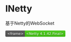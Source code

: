 # INetty
基于Netty的WebSocket

<svg xmlns="http://www.w3.org/2000/svg" xmlns:xlink="http://www.w3.org/1999/xlink" width="188" height="20"><linearGradient id="s" x2="0" y2="100%"><stop offset="0" stop-color="#bbb" stop-opacity=".1"/><stop offset="1" stop-opacity=".1"/></linearGradient><clipPath id="r"><rect width="188" height="20" rx="3" fill="#fff"/></clipPath><g clip-path="url(#r)"><rect width="61" height="20" fill="#555"/><rect x="61" width="127" height="20" fill="#4c1"/><rect width="188" height="20" fill="url(#s)"/></g><g fill="#fff" text-anchor="middle" font-family="Verdana,Geneva,DejaVu Sans,sans-serif" text-rendering="geometricPrecision" font-size="110"><text x="315" y="150" fill="#010101" fill-opacity=".3" transform="scale(.1)" textLength="510">&lt;frame&gt;</text><text x="315" y="140" transform="scale(.1)" textLength="510">&lt;frame&gt;</text><text x="1235" y="150" fill="#010101" fill-opacity=".3" transform="scale(.1)" textLength="1170">&lt;Netty 4.1.42.Final&gt;</text><text x="1235" y="140" transform="scale(.1)" textLength="1170">&lt;Netty 4.1.42.Final&gt;</text></g></svg>
